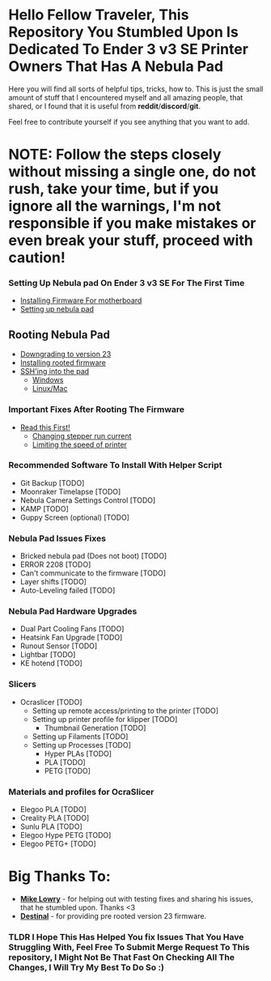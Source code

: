 # Hello Fellow Traveler, This Repository You Stumbled Upon Is Dedicated To Ender 3 v3 SE Printer Owners That Has A Nebula Pad

Here you will find all sorts of helpful tips, tricks, how to.
This is just the small amount of stuff that I encountered myself and all amazing people,
that shared, or I found that it is useful from **reddit**/**discord**/**git**.

Feel free to contribute yourself if you see anything that you want to add.

# NOTE: Follow the steps closely without missing a single one, do not rush, take your time, but if you ignore all the warnings, I'm not responsible if you make mistakes or even break your stuff, proceed with caution!

### Setting Up **Nebula pad** On **Ender 3 v3 SE** For The First Time
- [Installing Firmware For motherboard](./SettingUpNebulaPad/SettingUpNebulaPad.md#installing-motherboard-firmware)
- [Setting up nebula pad](./SettingUpNebulaPad/SettingUpNebulaPad.md#setting-up-nebula-pad)

## Rooting Nebula Pad
- [Downgrading to version 23](./RootingNebulaPad/DowngradingNebulaPad.md)
- [Installing rooted firmware](./RootingNebulaPad/InstallingRootedFirmware.md)
- [SSH'ing into the pad](./GeneralTurtorials/SSHIntoNebulaPad)
    - [Windows](./GeneralTurtorials/SSHIntoNebulaPad#windows)
    - [Linux/Mac](./GeneralTurtorials/SSHIntoNebulaPad#linuxmac)

### Important Fixes After Rooting The Firmware
- [Read this First!](FixesForNebulaPad/FixesForNebulaPad.md#important)
  - [Changing stepper run current](FixesForNebulaPad/ChangingRunCurrent.md#important)
  - [Limiting the speed of printer](FixesForNebulaPad/LimitingSpeedOfThePrinter.md#important)

### Recommended Software To Install With Helper Script
- Git Backup [TODO]
- Moonraker Timelapse [TODO]
- Nebula Camera Settings Control [TODO]
- KAMP [TODO]
- Guppy Screen (optional) [TODO]

### Nebula Pad Issues Fixes
- Bricked nebula pad (Does not boot) [TODO]
- ERROR 2208 [TODO]
- Can't communicate to the firmware [TODO]
- Layer shifts [TODO]
- Auto-Leveling failed [TODO]

### Nebula Pad Hardware Upgrades
- Dual Part Cooling Fans [TODO]
- Heatsink Fan Upgrade [TODO]
- Runout Sensor [TODO]
- Lightbar [TODO]
- KE hotend [TODO]

### Slicers
- Ocraslicer [TODO]
    - Setting up remote access/printing to the printer [TODO]
    - Setting up printer profile for klipper [TODO]
        - Thumbnail Generation [TODO]
    - Setting up Filaments [TODO]
    - Setting up Processes [TODO]
        - Hyper PLAs [TODO]
        - PLA [TODO]
        - PETG [TODO]

### Materials and profiles for OcraSlicer
- Elegoo PLA [TODO]
- Creality PLA [TODO]
- Sunlu PLA [TODO]
- Elegoo Hype PETG [TODO]
- Elegoo PETG+ [TODO]

# Big Thanks To:
- **[Mike Lowry](https://www.reddit.com/user/MikeLowry13/)** - for helping out with testing fixes and sharing his issues, that he stumbled upon. Thanks <3
- **[Destinal](https://www.reddit.com/user/destinal/)** - for providing pre rooted version 23 firmware.
### TLDR I Hope This Has Helped You fix Issues That You Have Struggling With, Feel Free To Submit Merge Request To This repository, I Might Not Be That Fast On Checking All The Changes, I Will Try My Best To Do So :)